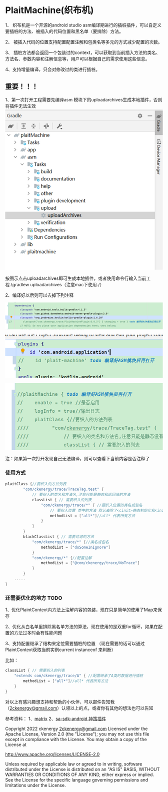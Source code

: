 # PlaitMachine(织布机)

1、	织布机是一个开源的android studio asm编译期进行的插桩插件，可以自定义要插桩的方法、被插入的代码位置和黑名单（要排除）方法。

2、	被插入代码的位置支持配置配置注解和包类名等多元的方式减少配置的次数。

3、	插桩方法都会返回一个包装过的context，可以获取到当前插入方法的类名、方法名、参数内容和注解信息等，用户可以根据自己的需求使用这些信息。

4、支持增量编译，只会对修改过的类进行插桩。

## 重要！！！
1、第一次打开工程需要先编译asm 模块下的uploadarchives生成本地插件，否则将插件无法生效
![img.png](img.png)

按图示点击uploadarchives即可生成本地插件，或者使用命令行输入当前工程.\gradlew uploadarchives（注意mac下使用./）

2、编译好以后则可以去掉下列注释

![img_1.png](img_1.png)

![img_2.png](img_2.png)

![img_3.png](img_3.png)

注：如果第一次打开发现自己无法编译，则可以查看下当前内容是否注释了

### 使用方式

```groovy
plaitClass {//要织入的方法列表
        "com/ckenergy/trace/TraceTag.test" {
            // 要织入的类名和方法名,注意只能是静态和返回值的方法
            classList { // 需要织入的列表
                "com/ckenergy/trace/*" { //要织入位置的类名或包名
                    // 要织入位置 类中的方法 默认去除了<cinit>静态初始化和<init>, toString构造函数 如果需要只需要加入就行了
                    methodList = ["all*"]//all* 代表所有方法
                }
            }
        }
        blackClassList { // 需要过滤的方法
            "com/ckenergy/trace/*" {//类名或包名
                methodList = ["doSomeInIgnore"]
            }
            "com/ckenergy/*" {//配置注解
                methodList = ["@com/ckenergy/trace/NoTrace"]
            }
        }
    .....
}
```


### 还需要优化的地方 TODO

1、优化PlaintContext内方法上注解内容的包装，现在只是简单的使用了Map来保存

2、优化从白名单里排除黑名单方法的算法，现在使用的是双重for循环，如果在配置的方法过多时会有性能问题

3、支持配置继承了结构来定位需要插桩的位置 （现在需要的话可以通过PlaintContext获取当前实例current instanceof 来判断）

比如：
```groovy
classList { // 需要织入的列表
    "extends com/ckenergy/trace/A" { //配置继承了A类的数据进行插桩
        methodList = ["all*"]//all* 代表所有方法
    }
}
```

对以上有感兴趣想支持和帮助的小伙伴，可以邮件告知我（2ckenergy@gmail.com）认领以上的点，或者你有其他的想法也可以告知

参考资料：
1、[matrix](https://github.com/Tencent/matrix)
2、[sa-sdk-android 神策插件](https://github.com/sensorsdata/sa-sdk-android)

Copyright 2022 ckenergy <2ckenergy@gmail.com>
Licensed under the Apache License, Version 2.0 (the "License");
you may not use this file except in compliance with the License.
You may obtain a copy of the License at

   http://www.apache.org/licenses/LICENSE-2.0

Unless required by applicable law or agreed to in writing, software
distributed under the License is distributed on an "AS IS" BASIS,
WITHOUT WARRANTIES OR CONDITIONS OF ANY KIND, either express or implied.
See the License for the specific language governing permissions and
limitations under the License.

